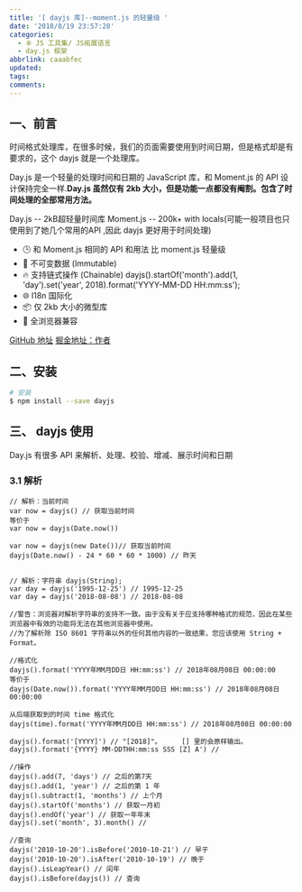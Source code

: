 ```yaml
---
title: '[ dayjs 库]--moment.js 的轻量级 '
date: '2018/8/19 23:57:28'
categories:
  - ⑧ JS 工具集/ JS拓展语言
  - day.js 框架
abbrlink: caaabfec
updated:
tags:
comments:
---
```


## 一、前言

时间格式处理库，在很多时候，我们的页面需要使用到时间日期，但是格式却是有要求的，这个 dayjs 就是一个处理库。

Day.js 是一个轻量的处理时间和日期的 JavaScript 库，和 Moment.js 的 API 设计保持完全一样.**Day.js 虽然仅有 2kb 大小，但是功能一点都没有阉割。包含了时间处理的全部常用方法。**

Day.js -- 2kB超轻量时间库
Moment.js -- 200k+ with locals(可能一般项目也只使用到了她几个常用的API ,因此 dayjs 更好用于时间处理)

- 🕒 和 Moment.js 相同的 API 和用法
    比 moment.js 轻量级
- 💪 不可变数据 (Immutable)
- 🔥 支持链式操作 (Chainable)
    dayjs().startOf('month').add(1, 'day').set('year', 2018).format('YYYY-MM-DD HH:mm:ss');
- 🌐 I18n 国际化
- 📦 仅 2kb 大小的微型库
- 👫 全浏览器兼容

[GitHub 地址](https://github.com/iamkun/dayjs)
[掘金地址：作者](https://juejin.im/post/5ade86ce518825673277da67)

## 二、安装

```bash
# 安装
$ npm install --save dayjs
```

## 三、 dayjs 使用

Day.js 有很多 API 来解析、处理、校验、增减、展示时间和日期

### 3.1 解析

```JS
// 解析：当前时间
var now = dayjs() // 获取当前时间
等价于
var now = dayjs(Date.now())

var now = dayjs(new Date())// 获取当前时间
dayjs(Date.now() - 24 * 60 * 60 * 1000) // 昨天


// 解析：字符串 dayjs(String);
var day = dayjs('1995-12-25') // 1995-12-25
var day = dayjs('2018-08-08') // 2018-08-08

//警告：浏览器对解析字符串的支持不一致。由于没有关于应支持哪种格式的规范，因此在某些浏览器中有效的功能将无法在其他浏览器中使用。
//为了解析除 ISO 8601 字符串以外的任何其他内容的一致结果，您应该使用 String + Format。

//格式化
dayjs().format('YYYY年MM月DD日 HH:mm:ss') // 2018年08月08日 00:00:00
等价于
dayjs(Date.now()).format('YYYY年MM月DD日 HH:mm:ss') // 2018年08月08日 00:00:00

从后端获取到的时间 time 格式化
dayjs(time).format('YYYY年MM月DD日 HH:mm:ss') // 2018年08月08日 00:00:00

dayjs().format('[YYYY]') // "[2018]"。     [] 里的会原样输出。
dayjs().format('{YYYY} MM-DDTHH:mm:ss SSS [Z] A') //

//操作
dayjs().add(7, 'days') // 之后的第7天
dayjs().add(1, 'year') // 之后的第 1 年
dayjs().subtract(1, 'months') // 上个月
dayjs().startOf('months') // 获取一月初
dayjs().endOf('year') // 获取一年年末
dayjs().set('month', 3).month() //

//查询
dayjs('2010-10-20').isBefore('2010-10-21') // 早于
dayjs('2010-10-20').isAfter('2010-10-19') // 晚于
dayjs().isLeapYear() // 闰年
dayjs().isBefore(dayjs()) // 查询



```
